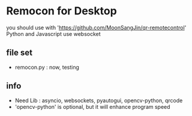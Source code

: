 
# Remocon for Desktop
you should use with 'https://github.com/MoonSangJin/qr-remotecontrol'
Python and Javascript use websocket

## file set
- remocon.py : now, testing

## info
- Need Lib : asyncio, websockets, pyautogui, opencv-python, qrcode
- 'opencv-python' is optional, but it will enhance program speed
